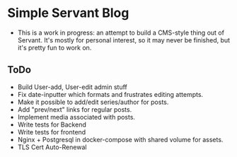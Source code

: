 # Simple Servant Blog

- This is a work in progress: an attempt to build
a CMS-style thing out of Servant. It's mostly for
personal interest, so it may never be finished, but it's pretty fun to work on.


## ToDo

- Build User-add, User-edit admin stuff
- Fix date-inputter which formats and frustrates editing attempts.
- Make it possible to add/edit series/author for posts.
- Add "prev/next" links for regular posts.
- Implement media associated with posts.
- Write tests for Backend
- Write tests for frontend
- Nginx + Postgresql in docker-compose with shared volume for assets.
- TLS Cert Auto-Renewal
